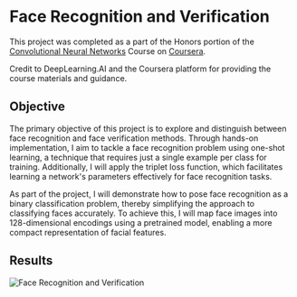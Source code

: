 
# Face Recognition and Verification

This project was completed as a part of the Honors portion of the [Convolutional Neural Networks](https://www.coursera.org/learn/convolutional-neural-networks) Course on [Coursera](https://www.coursera.org/).

Credit to DeepLearning.AI and the Coursera platform for providing the course materials and guidance.

## Objective

The primary objective of this project is to explore and distinguish between face recognition and face verification methods. Through hands-on implementation, I aim to tackle a face recognition problem using one-shot learning, a technique that requires just a single example per class for training. Additionally, I will apply the triplet loss function, which facilitates learning a network's parameters effectively for face recognition tasks.

As part of the project, I will demonstrate how to pose face recognition as a binary classification problem, thereby simplifying the approach to classifying faces accurately. To achieve this, I will map face images into 128-dimensional encodings using a pretrained model, enabling a more compact representation of facial features.
## Results

![Face Recognition and Verification](https://blogger.googleusercontent.com/img/b/R29vZ2xl/AVvXsEg1B--KryiQwjcTMasKm5t2HdQFJO59BdtKsjuTlnRLozZXU2prH-pN1HnUlC2F4y06qO2xp3sR2ryjZZb8589slIz8mz12an1Vohb5NJCLWEYdWzX_b195UFVViMJPnzzwUYcNuGKjDhwRe8AZ8r6s5fi1PGDjymO5Ds2dBbmE65m0ZkiFqSc5pMr2U2Y/s1600/face-recognition-and-verification.png)